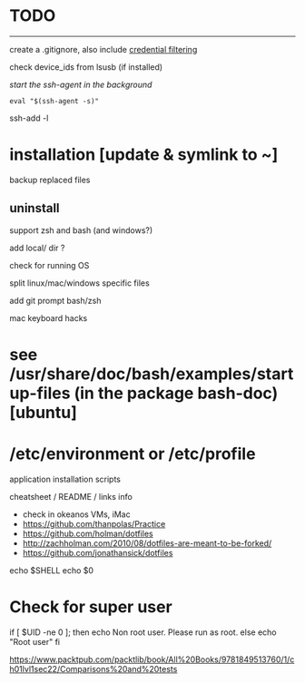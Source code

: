 # TODO
---
create a .gitignore, also include [credential filtering](https://github.com/ChALkeR/notes/blob/master/Do-not-underestimate-credentials-leaks.md)

check device_ids from lsusb (if installed)

_start the ssh-agent in the background_

`eval "$(ssh-agent -s)"`

ssh-add -l

# installation [update & symlink to ~]

backup replaced files


## uninstall


support zsh and bash (and windows?)

add local/ dir ?

check for running OS

split linux/mac/windows specific files

add git prompt bash/zsh

mac keyboard hacks

# see /usr/share/doc/bash/examples/startup-files (in the package bash-doc) [ubuntu]
# /etc/environment or /etc/profile

application installation scripts

cheatsheet / README / links info

* check in okeanos VMs, iMac
* https://github.com/thanpolas/Practice
* https://github.com/holman/dotfiles
* http://zachholman.com/2010/08/dotfiles-are-meant-to-be-forked/
* https://github.com/jonathansick/dotfiles

echo $SHELL
echo $0

# Check for super user
if [ $UID -ne 0 ]; then
echo Non root user. Please run as root.
else
echo "Root user"
fi

https://www.packtpub.com/packtlib/book/All%20Books/9781849513760/1/ch01lvl1sec22/Comparisons%20and%20tests

